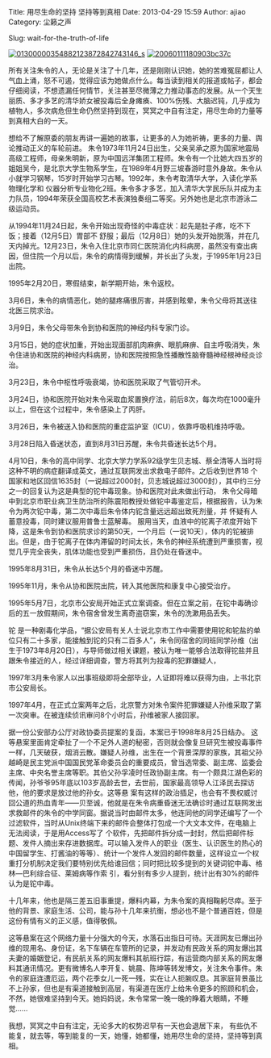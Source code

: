 Title: 用尽生命的坚持 坚持等到真相
Date: 2013-04-29 15:59
Author: ajiao
Category: 尘籁之声

Slug: wait-for-the-truth-of-life


[![01300000354882123872842743146\_s](http://www.floatinglife.cn/wp-content/uploads/2013/04/01300000354882123872842743146_s.jpg)](http://www.floatinglife.cn/wp-content/uploads/2013/04/01300000354882123872842743146_s.jpg)
[![20060111180903bc37c](http://www.floatinglife.cn/wp-content/uploads/2013/04/20060111180903bc37c.jpg)](http://www.floatinglife.cn/wp-content/uploads/2013/04/20060111180903bc37c.jpg)

所有关注朱令的人，无论是关注了十几年，还是刚刚认识她，她的苦难冤屈都让人气血上涌，怒不可遏，觉得应该为她做点什么。每当读到相关的报道或帖子，都会仔细阅读，不想遗漏任何情节，关注甚至尽微薄之力推动事态的发展。从一个天生丽质、多才多艺的清华娇女被投毒后全身瘫痪、100%伤残、大脑迟钝，几乎成为植物人，多次病危但生命仍然坚持到现在，冥冥之中自有注定，用尽生命的力量等到真相大白的一天。

想给不了解原委的朋友再讲一遍她的故事，让更多的人为她祈祷，更多的力量、舆论推动正义的车轮前进。
朱令1973年11月24日出生，父亲吴承之原为国家地震局高级工程师，母亲朱明新，原为中国远洋集团工程师。朱令有一个比她大四五岁的姐姐吴今，是北京大学生物系学生，在1989年4月野三坡春游时意外身故。朱令从小就学习钢琴，15岁时开始学习古琴。1992年，朱令考取清华大学，入读化学系物理化学和
仪器分析专业物化2班。朱令多才多艺，加入清华大学民乐队并成为主力队员，1994年荣获全国高校艺术表演独奏组二等奖。另外她也是北京市游泳二级运动员。

从1994年11月24日起，朱令开始出现奇怪的中毒症状：起先是肚子疼，吃不下饭；接着（12月5日）胃部不
舒服；最后（12月8日）她的头发开始脱落，并在几天内掉光。12月23日，朱令入住北京市同仁医院消化内科病房，虽然没有查出病因，但住院一个月以后，朱令的病情得到缓解，并长出了头发，于1995年1月23日出院。

1995年2月20日，寒假结束，新学期开始，朱令返校。

3月6日，朱令的病情恶化，她的腿疼痛很厉害，并感到眩晕，朱令父母将其送往北医三院求治。

3月9日，朱令父母带朱令到协和医院的神经内科专家门诊。

3月15日，她的症状加重，开始出现面部肌肉麻痹、眼肌麻痹、自主呼吸消失，朱令住进协和医院的神经内科病房，协和医院按照急性播散性脑脊髓神经根神经炎诊治。

3月23日，朱令中枢性呼吸衰竭，协和医院采取了气管切开术。

3月24日，协和医院开始对朱令采取血浆置换疗法，前后8次，每次均在1000毫升以上，但在这个过程中，朱令感染上了丙肝。

3月26日，朱令被送入协和医院的重症监护室（ICU），依靠呼吸机维持呼吸。

3月28日陷入昏迷状态，直到8月31日苏醒，朱令共昏迷长达5个月。 

4月10日，朱令的高中同学、北京大学力学系92级学生贝志城、蔡全清等人当时将这种不明的病症翻译成英文，通过互联网发出求救电子邮件。之后收到世界18
个国家和地区回信1635封（一说超过2000封，贝志城说超过3000封），其中约三分之一的回复认为这是典型的铊中毒现象。协和医院对此未做出行动，
朱令父母暗中到北京市职业病卫生防治所的陈震阳教授处做铊中毒鉴定后，根据报告，认为朱令为两次铊中毒，第二次中毒后朱令体内铊含量远远超出致死剂量，并
怀疑有人蓄意投毒，同时建议服用普鲁士蓝解毒。
服用当天，血液中的铊离子浓度开始下降，这是朱令到协和医院求诊的第50天，一个月后（一说10天），体内的铊被排出。但是，由于铊离子在体内滞留的时间太长，朱令的神经系统遭到严重损害，视觉几乎完全丧失，肌体功能也受到严重损伤，且仍处在昏迷中。

1995年8月31日，朱令从长达5个月的昏迷中苏醒。

1995年11月，朱令从协和医院出院，转入其他医院和康复中心接受治疗。

1995年5月7日，北京市公安局开始正式立案调查。但在立案之前，在铊中毒确诊后的五一放假期间，朱令宿舍曾发生离奇盗窃案，朱令的洗漱用品丢失。

铊 是一种剧毒化学品，“据公安局有关人士说北京市工作中需要使用铊和铊盐的单位只有二十多家，能接触到铊的只有二百多人”，朱令同宿舍的同班同学孙维（出生于1973年8月20日），与导师做过相关课题，被认为唯一能够合法取得铊盐并且跟朱令接近的人，经过详细调查，警方将其列为投毒的犯罪嫌疑人，

1997年3月朱令家人以出事班级即将全部毕业，人证即将难以获得为由，上书北京市公安局长。

1997年4月，在正式立案两年之后，北京警方对朱令案件犯罪嫌疑人孙维采取了第一次突审。在被连续侦讯审问8个小时后，孙维被家人接回家。

据一份公安部办公厅对政协委员提案的复函，本案已于1998年8月25日结办。 这等悬案里面肯定牵扯了一个不足外人道的秘密，否则就会像复旦研究生被投毒事件一样，几天破获，烟消云散。嫌疑人孙维，出生在一个背景深厚的家族，其祖父孙越崎是民主党派中国国民党革命委员会的重要成员，曾当选常委、副主席、监委会主席、中央名誉主席等职。其伯父孙孚凌时任政协副主席。有一个颇具江湖色彩的传闻，孙爷爷95年底以103岁高龄去世，去世前，国家最高领导人江泽民去探访他，他的要求是放过他的孙女。这等悬
案有这样的政治插足，也会有不畏权威讨回公道的热血青年——贝至诚，他就是在朱令病重昏迷无法确诊时通过互联网发出求救邮件的朱令的中学同窗。据说当时由邮件太多，他连同他的同学还编写了一个过滤软件，当时从Unix终端下来的邮件会整体打包成一个大文本文件，在电脑上无法阅读，于是用Access写了
个软件，先把邮件拆分成一封封，然后把邮件标题、发件人摘出来存进数据库。可以输入发件人的职业（医生、认识医生的热心的中国留学生、打酱油的等等）、统计一个发件人发回的邮件数量，这样设立一个权重打分机制决定我们要特别优先给谁回信；同时把比较多提到的关键词铊中毒、格林—巴利综合征、莱姆病等作索
引，看分别有多少人提到，统计出有30%的邮件认为是铊中毒。

十几年来，他也是隔三差五旧事重提，爆料内幕，为朱令案的真相鞠躬尽瘁。至于他的背景、家庭生活、公司，能与孙十几年来抗衡，想必也不是个普通百姓，但是这份有情有义的正义感，值得敬佩。

这等悬案在这个网络力量十分强大的今天，水落石出指日可待。天涯网友已爆出孙维的现用名、身份证，名下车辆在车管所的记录，并发动有民政关系的网友爆出其夫妻的婚姻登记，有民航关系的网友爆料其航班行踪，有运营商内部关系的网友爆料其通讯情况。更有微博名人李开复、姚晨、陈坤等转发博文，关注朱令事件。朱令的家庭连遭厄运，两个花季女儿一死一残，实在让人扼腕叹息。其家庭背景虽比不上孙家，但也是有渠道接触到高层，有渠道在医疗上给朱令更多的照顾和机会，不然，她很难坚持到今天。她妈妈说，朱令常常一晚一晚的睁着大眼睛，不睡觉......

我想，冥冥之中自有注定，无论多大的权势迟早有一天也会退居下来，
有些仇不能复，就去等，等到能复的一天，她懂，她都懂，她用尽生命的坚持，坚持等到真相。
